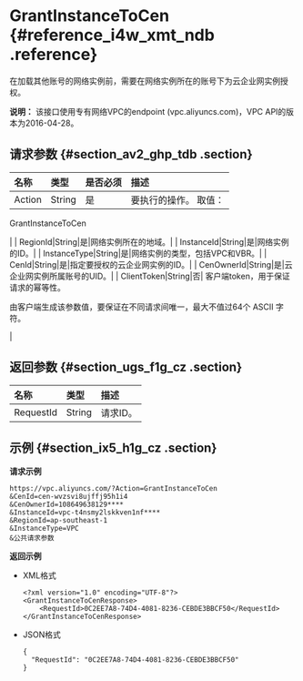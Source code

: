 # GrantInstanceToCen {#reference_i4w_xmt_ndb .reference}

在加载其他账号的网络实例前，需要在网络实例所在的账号下为云企业网实例授权。

**说明：** 该接口使用专有网络VPC的endpoint \(vpc.aliyuncs.com\)，VPC API的版本为2016-04-28。

## 请求参数 {#section_av2_ghp_tdb .section}

|名称|类型|是否必须|描述|
|:-|:-|:---|:-|
| Action|String|是| 要执行的操作。 取值：

  GrantInstanceToCen 

 |
| RegionId|String|是|网络实例所在的地域。|
| InstanceId|String|是|网络实例的ID。|
| InstanceType|String|是|网络实例的类型，包括VPC和VBR。|
| CenId|String|是|指定要授权的云企业网实例的ID。|
| CenOwnerId|String|是|云企业网实例所属账号的UID。|
| ClientToken|String|否| 客户端token，用于保证请求的幂等性。

 由客户端生成该参数值，要保证在不同请求间唯一，最大不值过64个 ASCII 字符。

 |

## 返回参数 {#section_ugs_f1g_cz .section}

|名称|类型|描述|
|:-|:-|:-|
| RequestId|String|请求ID。|

## 示例 {#section_ix5_h1g_cz .section}

 **请求示例**

``` {#createVPCpub}
https://vpc.aliyuncs.com/?Action=GrantInstanceToCen
&CenId=cen-wvzsvi8ujffj95h1i4
&CenOwnerId=108649638129****
&InstanceId=vpc-t4nsmy2lskkven1nf****
&RegionId=ap-southeast-1
&InstanceType=VPC
&公共请求参数
```

 **返回示例** 

-   XML格式

    ```
    <?xml version="1.0" encoding="UTF-8"?>
    <GrantInstanceToCenResponse>
        <RequestId>0C2EE7A8-74D4-4081-8236-CEBDE3BBCF50</RequestId>
    </GrantInstanceToCenResponse>
    ```

-   JSON格式

    ```
    {
      "RequestId": "0C2EE7A8-74D4-4081-8236-CEBDE3BBCF50"
    }
    ```


